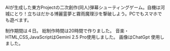 AIが生成した東方Projectの二次創作(同人)弾幕シューティングゲーム。自機は河城にとり！立ちはだかる博麗霊夢と霧雨魔理沙を撃破しよう。PCでもスマホでも遊べます。

制作期間は４日。
総制作時間は20時間で作りました。
音楽・HTML,CSS,JavaScriptはGemini 2.5 Pro使用しました。
画像はChatGpt 使用しました。
